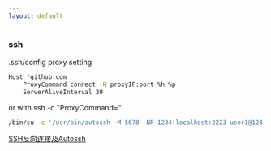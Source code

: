 ```yaml
---
layout: default
---
```


### ssh

.ssh/config proxy setting
```bash 
Host *github.com
    ProxyCommand connect -H proxyIP:port %h %p
    ServerAliveInterval 30
```
or with ssh -o "ProxyCommand="

```bash
/bin/su -c '/usr/bin/autossh -M 5678 -NR 1234:localhost:2223 user1@123.123.123.123 -p2221' - user1
```

[SSH反向连接及Autossh](https://www.cnblogs.com/eshizhan/archive/2012/07/16/2592902.html)